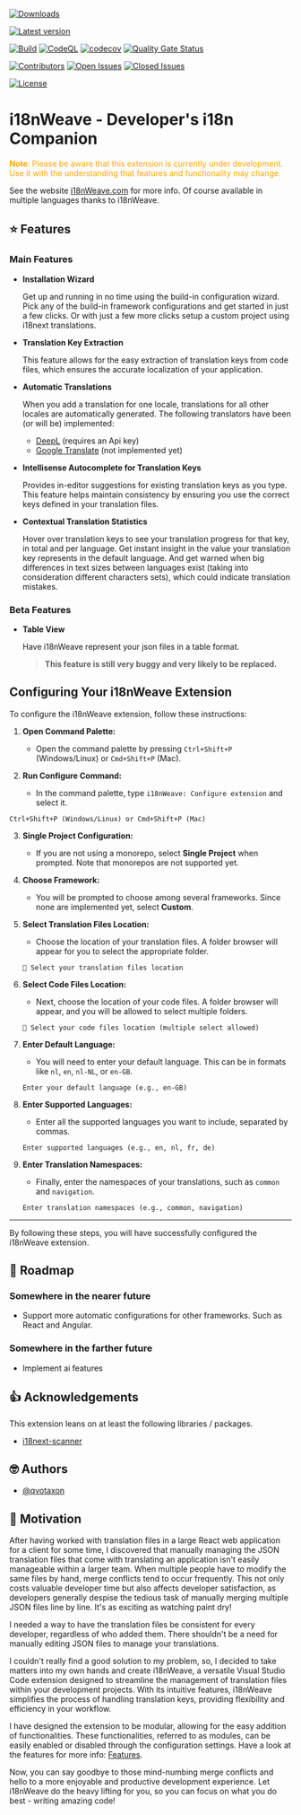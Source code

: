 [![Downloads](https://img.shields.io/visual-studio-marketplace/d/qvotaxon.i18nweave?logo=github&branch=main)](https://marketplace.visualstudio.com/items?itemName=qvotaxon.i18nweave)
<!-- [![Installs](https://img.shields.io/visual-studio-marketplace/i/qvotaxon.i18nweave?logo=github&branch=main)](https://marketplace.visualstudio.com/items?itemName=qvotaxon.i18nweave) -->
[![Latest version](https://img.shields.io/github/package-json/v/qvotaxon/i18nweave-vscode)](https://marketplace.visualstudio.com/items?itemName=qvotaxon.i18nweave)

[![Build](https://github.com/qvotaxon/i18nWeave-vscode/actions/workflows/build.yml/badge.svg?branch=main)](https://github.com/qvotaxon/i18nWeave-vscode/actions/workflows/build.yml)
[![CodeQL](https://github.com/qvotaxon/i18nWeave-vscode/actions/workflows/github-code-scanning/codeql/badge.svg?branch=main)](https://github.com/qvotaxon/i18nWeave-vscode/actions/workflows/github-code-scanning/codeql)
[![codecov](https://codecov.io/github/qvotaxon/i18nWeave-vscode/graph/badge.svg?token=GJVSSQ0WRS)](https://codecov.io/github/qvotaxon/i18nWeave-vscode)
[![Quality Gate Status](https://sonarcloud.io/api/project_badges/measure?project=qvotaxon_i18nWeave-vscode&metric=alert_status)](https://sonarcloud.io/summary/new_code?id=qvotaxon_i18nWeave-vscode)

[![Contributors](https://img.shields.io/github/contributors/qvotaxon/i18nweave-vscode?logo=github&branch=main)](https://github.com/qvotaxon/i18nweave-vscode/graphs/contributors)
[![Open Issues](https://img.shields.io/github/issues/qvotaxon/i18nweave-vscode?logo=github&branch=main)](https://github.com/qvotaxon/i18nweave-vscode/issues)
[![Closed Issues](https://img.shields.io/github/issues-closed/qvotaxon/i18nweave-vscode?logo=github&branch=main)](https://github.com/qvotaxon/i18nweave-vscode/issues?q=is%3Aissue+is%3Aclosed)

[![License](https://img.shields.io/github/license/qvotaxon/i18nweave-vscode?logo=github)](https://github.com/qvotaxon/i18nweave-vscode/blob/main/LICENSE.txt)

<!-- [![Languages](https://img.shields.io/github/languages/top/qvotaxon/i18nweave-vscode?logo=github&branch=main)](https://github.com/qvotaxon/i18nweave-vscode/releases) -->

# i18nWeave - Developer's i18n Companion

<font color="orange">**Note**: Please be aware that this extension is currently under development. Use it with the understanding that features and functionality may change.</font>

See the website [i18nWeave.com](https://i18nweave.com/) for more info. Of course available in multiple languages thanks to i18nWeave.

<!-- ## Screenshots -->

<!-- ![App Screenshot](https://via.placeholder.com/468x300?text=App+Screenshot+Here) -->

## ⭐ Features

### Main Features

- **Installation Wizard**

  Get up and running in no time using the build-in configuration wizard. Pick any of the build-in framework configurations and get started in just a few clicks. Or with just a few more clicks setup a custom project using i18next translations.

- **Translation Key Extraction**

  This feature allows for the easy extraction of translation keys from code files, which ensures the accurate localization of your application.

- **Automatic Translations**

  When you add a translation for one locale, translations for all other locales are automatically generated. The following translators have been (or will be) implemented:

  - [DeepL](https://www.deepl.com/translator) (requires an Api key)
  - [Google Translate](https://translate.google.com) (not implemented yet)

- **Intellisense Autocomplete for Translation Keys**

  Provides in-editor suggestions for existing translation keys as you type. This feature helps maintain consistency by ensuring you use the correct keys defined in your translation files.

- **Contextual Translation Statistics**

  Hover over translation keys to see your translation progress for that key, in total and per language. Get instant insight in the value your translation key represents in the default language. And get warned when big differences in text sizes between languages exist (taking into consideration different characters sets), which could indicate translation mistakes. 

<!--
### Misc Features

- **Smart code change detection**

  Only execute when needed.
-->

### Beta Features

- **Table View**

  Have i18nWeave represent your json files in a table format. 

  > **This feature is still very buggy and very likely to be replaced.**

## Configuring Your i18nWeave Extension

To configure the i18nWeave extension, follow these instructions:

1. **Open Command Palette:**
   - Open the command palette by pressing `Ctrl+Shift+P` (Windows/Linux) or `Cmd+Shift+P` (Mac).

2. **Run Configure Command:**
   - In the command palette, type `i18nWeave: Configure extension` and select it.

```plaintext
Ctrl+Shift+P (Windows/Linux) or Cmd+Shift+P (Mac)
```

3. **Single Project Configuration:**
   - If you are not using a monorepo, select **Single Project** when prompted. Note that monorepos are not supported yet.

4. **Choose Framework:**
   - You will be prompted to choose among several frameworks. Since none are implemented yet, select **Custom**.
   
5. **Select Translation Files Location:**
   - Choose the location of your translation files. A folder browser will appear for you to select the appropriate folder.

   ```plaintext
   📁 Select your translation files location
   ```

6. **Select Code Files Location:**
   - Next, choose the location of your code files. A folder browser will appear, and you will be allowed to select multiple folders.

   ```plaintext
   📁 Select your code files location (multiple select allowed)
   ```

7. **Enter Default Language:**
   - You will need to enter your default language. This can be in formats like `nl`, `en`, `nl-NL`, or `en-GB`.

   ```plaintext
   Enter your default language (e.g., en-GB)
   ```

8. **Enter Supported Languages:**
   - Enter all the supported languages you want to include, separated by commas.

   ```plaintext
   Enter supported languages (e.g., en, nl, fr, de)
   ```

9. **Enter Translation Namespaces:**
   - Finally, enter the namespaces of your translations, such as `common` and `navigation`.

   ```plaintext
   Enter translation namespaces (e.g., common, navigation)
   ```

---

By following these steps, you will have successfully configured the i18nWeave extension.

<!-- ## Installation

Navigate to [Tagged Releases](https://github.com/qvotaxon/i18nweave-vscode/tags) and download the latest stable VSIX file.

TODO:

- add more instructions
- explain the need for i18n-next-scanner.config.json file.
- explain need for file path configurations -->

<!-- ## Configuration

TODO:

- explain configuration options

## Usage/Examples

TODO

- show code samples and required configuration -->

## 🚧 Roadmap

### Somewhere in the nearer future

- Support more automatic configurations for other frameworks. Such as React and Angular.

### Somewhere in the farther future

- Implement ai features

## 👍 Acknowledgements

This extension leans on at least the following libraries / packages.

- [i18next-scanner](https://github.com/i18next/i18next-scanner)

## 🤓 Authors

- [@qvotaxon](https://www.github.com/qvotaxon)

## 🧾 Motivation

After having worked with translation files in a large React web application for a client for some time, I discovered that manually managing the JSON translation files that come with translating an application isn't easily manageable within a larger team. When multiple people have to modify the same files by hand, merge conflicts tend to occur frequently. This not only costs valuable developer time but also affects developer satisfaction, as developers generally despise the tedious task of manually merging multiple JSON files line by line. It's as exciting as watching paint dry!

I needed a way to have the translation files be consistent for every developer, regardless of who added them. There shouldn't be a need for manually editing JSON files to manage your translations.

I couldn't really find a good solution to my problem, so, I decided to take matters into my own hands and create i18nWeave, a versatile Visual Studio Code extension designed to streamline the management of translation files within your development projects. With its intuitive features, i18nWeave simplifies the process of handling translation keys, providing flexibility and efficiency in your workflow.

I have designed the extension to be modular, allowing for the easy addition of functionalities. These functionalities, referred to as modules, can be easily enabled or disabled through the configuration settings. Have a look at the features for more info: [Features](#-features).

Now, you can say goodbye to those mind-numbing merge conflicts and hello to a more enjoyable and productive development experience. Let i18nWeave do the heavy lifting for you, so you can focus on what you do best - writing amazing code!

<!--
## 🚀 About Me

TODO

- Tell a bit more About Me...

-->

<!-- ## License

[![FOSSA Status](https://app.fossa.com/api/projects/git%2Bgithub.com%2Fqvotaxon%2Fi18nweave-vscode.svg?type=large)](https://app.fossa.com/projects/git%2Bgithub.com%2Fqvotaxon%2Fi18nweave-vscode?ref=badge_large) -->
